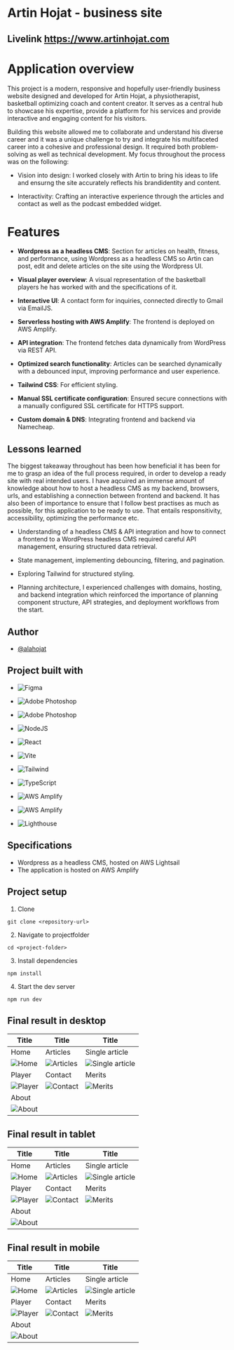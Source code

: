 # Artin Hojat - business site

## Livelink https://www.artinhojat.com

# Application overview

This project is a modern, responsive and hopefully user-friendly business website designed and developed for Artin Hojat, a physiotherapist, basketball optimizing coach and content creator. It serves as a central hub to showcase his expertise, provide a platform for his services and provide interactive and engaging content for his visitors.

Building this website allowed me to collaborate and understand his diverse career and it was a unique challenge to try and integrate his multifaceted career into a cohesive and professional design. It required both problem-solving as well as technical development. My focus throughout the process was on the following:

- Vision into design: I worked closely with Artin to bring his ideas to life and ensurng the site accurately reflects his brandidentity and content.

- Interactivity: Crafting an interactive experience through the articles and contact as well as the podcast embedded widget.

# Features

- **Wordpress as a headless CMS**: Section for articles on health, fitness, and performance, using Wordpress as a headless CMS so Artin can post, edit and delete articles on the site using the Wordpress UI.

- **Visual player overview**: A visual representation of the basketball players he has worked with and the specifications of it.

- **Interactive UI**: A contact form for inquiries, connected directly to Gmail via EmailJS.

- **Serverless hosting with AWS Amplify**: The frontend is deployed on AWS Amplify.

- **API integration**: The frontend fetches data dynamically from WordPress via REST API.

- **Optimized search functionality**: Articles can be searched dynamically with a debounced input, improving performance and user experience.

- **Tailwind CSS**: For efficient styling.

- **Manual SSL certificate configuration**: Ensured secure connections with a manually configured SSL certificate for HTTPS support.

- **Custom domain & DNS**: Integrating frontend and backend via Namecheap.

## Lessons learned

The biggest takeaway throughout has been how beneficial it has been for me to grasp an idea of the full process required, in order to develop a ready site with real intended users. I have aqcuired an immense amount of knowledge about how to host a headless CMS as my backend, browsers, urls, and establishing a connection between frontend and backend.
It has also been of importance to ensure that I follow best practises as much as possible, for this application to be ready to use. That entails responsitivity, accessibility, optimizing the performance etc.

- Understanding of a headless CMS & API integration and how to connect a frontend to a WordPress headless CMS required careful API management, ensuring structured data retrieval.

- State management, implementing debouncing, filtering, and pagination.

- Exploring Tailwind for structured styling.

- Planning architecture, I experienced challenges with domains, hosting, and backend integration which reinforced the importance of planning component structure, API strategies, and deployment workflows from the start.

## Author

- [@alahojat](https://www.github.com/alahojat)

## Project built with

- ![Figma](https://img.shields.io/badge/figma-%23007ACC.svg?style=for-the-badge&logo=figma&logoColor=white)

- ![Adobe Photoshop](https://img.shields.io/badge/adobe%20photoshop-%23007ACC.svg?style=for-the-badge&logo=adobe%20photoshop&logoColor=white)
- ![Adobe Photoshop](https://img.shields.io/badge/adobe%20illustrator-%23007ACC.svg?style=for-the-badge&logo=adobe%20photoshop&logoColor=white)
- ![NodeJS](https://img.shields.io/badge/node.js-%23646CFF?style=for-the-badge&logo=node.js&logoColor=white)
- ![React](https://img.shields.io/badge/react-%23646CFF.svg?style=for-the-badge&logo=react&logoColor=%2361DAFB)
- ![Vite](https://img.shields.io/badge/vite-%23646CFF.svg?style=for-the-badge&logo=vite&logoColor=white)
- ![Tailwind](https://img.shields.io/badge/Tailwind%20CSS-%23646CFF?logo=tailwindcss&logoColor=fff&style=for-the-badge)
- ![TypeScript](https://img.shields.io/badge/typescript-%23646CFF.svg?style=for-the-badge&logo=typescript&logoColor=white)
- ![AWS Amplify](https://img.shields.io/badge/AWS%20Amplify-F90?logo=awsamplify&logoColor=fff&style=for-the-badge)
- ![AWS Amplify](https://img.shields.io/badge/AWS%20Lightsail-F90?logo=awslightsail&logoColor=fff&style=for-the-badge)
- ![Lighthouse](https://img.shields.io/badge/Lighthouse-F44B21?logo=lighthouse&logoColor=fff&style=for-the-badge)

## Specifications

- Wordpress as a headless CMS, hosted on AWS Lightsail
- The application is hosted on AWS Amplify

## Project setup

1. Clone

```
git clone <repository-url>
```

2. Navigate to projectfolder

```
cd <project-folder>
```

3. Install dependencies

```
npm install
```

4. Start the dev server

```
npm run dev

```

## Final result in desktop

| **Title**                                               | **Title**                                                   | **Title**                                                               |
| ------------------------------------------------------- | ----------------------------------------------------------- | ----------------------------------------------------------------------- |
| Home                                                    | Articles                                                    | Single article                                                          |
| ![Home](src/assets/result/final-desk/home-desk.png)     | ![Articles](src/assets/result/final-desk/articles-desk.png) | ![Single article](src/assets/result/final-desk/single-article.desk.png) |
| Player                                                  | Contact                                                     | Merits                                                                  |
| ![Player](src/assets/result/final-desk/player-desk.png) | ![Contact](src/assets/result/final-desk/contact-desk.png)   | ![Merits](src/assets/result/final-desk/merits-desk.png)                 |
| About                                                   |                                                             |                                                                         |
| ![About](src/assets/result/final-desk/about.png)        |                                                             |                                                                         |

## Final result in tablet

| **Title**                                             | **Title**                                                 | **Title**                                                             |
| ----------------------------------------------------- | --------------------------------------------------------- | --------------------------------------------------------------------- |
| Home                                                  | Articles                                                  | Single article                                                        |
| ![Home](src/assets/result/final-tab/home-tab.png)     | ![Articles](src/assets/result/final-tab/articles-tab.png) | ![Single article](src/assets/result/final-tab/single-article-tab.png) |
| Player                                                | Contact                                                   | Merits                                                                |
| ![Player](src/assets/result/final-tab/player-tab.png) | ![Contact](src/assets/result/final-tab/contact-tab.png)   | ![Merits](src/assets/result/final-tab/merits-tab.png)                 |
| About                                                 |                                                           |                                                                       |
| ![About](src/assets/result/final-tab/about-tab.png)   |                                                           |                                                                       |

## Final result in mobile

| **Title**                                             | **Title**                                                 | **Title**                                                             |
| ----------------------------------------------------- | --------------------------------------------------------- | --------------------------------------------------------------------- |
| Home                                                  | Articles                                                  | Single article                                                        |
| ![Home](src/assets/result/final-mob/home-mob.png)     | ![Articles](src/assets/result/final-mob/articles-mob.png) | ![Single article](src/assets/result/final-mob/single-article-mob.png) |
| Player                                                | Contact                                                   | Merits                                                                |
| ![Player](src/assets/result/final-mob/player-mob.png) | ![Contact](src/assets/result/final-mob/contact-mob.png)   | ![Merits](src/assets/result/final-mob/merits-mob.png)                 |
| About                                                 |                                                           |                                                                       |
| ![About](src/assets/result/final-mob/about-mob.png)   |                                                           |                                                                       |
